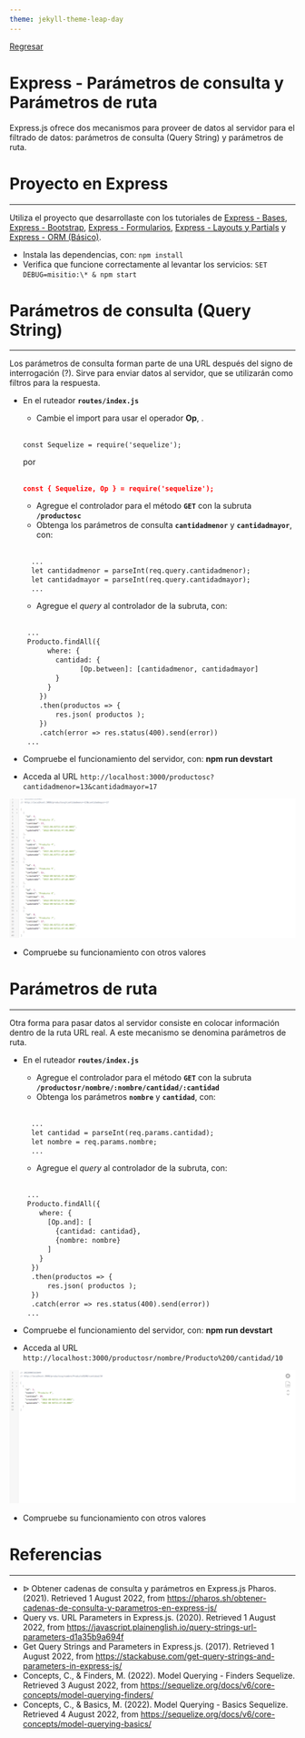 ```yaml
---
theme: jekyll-theme-leap-day
---
```


[Regresar](/DAWM-2022/)

Express - Parámetros de consulta y Parámetros de ruta
=====================================================

Express.js ofrece dos mecanismos para proveer de datos al servidor para el filtrado de datos: parámetros de consulta (Query String) y parámetros de ruta.


Proyecto en Express
===================

* * *

Utiliza el proyecto que desarrollaste con los tutoriales de [Express - Bases](https://dawfiec.github.io/DAWM-2022/tutoriales/express_bases.html), [Express - Bootstrap](https://dawfiec.github.io/DAWM-2022/tutoriales/express_bootstrap.html), [Express - Formularios](https://dawfiec.github.io/DAWM-2022/tutoriales/express_forms.html), [Express - Layouts y Partials](https://dawfiec.github.io/DAWM-2022/tutoriales/express_partials.html) y [Express - ORM (Básico)](https://dawfiec.github.io/DAWM-2022/tutoriales/express_ormbasico.html).

* Instala las dependencias, con: `npm install`
* Verifica que funcione correctamente al levantar los servicios: `SET DEBUG=misitio:\* & npm start`

Parámetros de consulta (Query String)
=====================================
* * *

Los parámetros de consulta forman parte de una URL después del signo de interrogación (?). Sirve para enviar datos al servidor, que se utilizarán como filtros para la respuesta.

* En el ruteador **`routes/index.js`**
  + Cambie el import para usar el operador **Op**, .

  <pre><code>
  const Sequelize = require('sequelize');
  </code></pre>

  por

  <pre><code>
  <b style="color:red">const { Sequelize, Op } = require('sequelize');</b>
  </code></pre>

  + Agregue el controlador para el método **`GET`** con la subruta **`/productosc`**
  + Obtenga los parámetros de consulta **`cantidadmenor`** y **`cantidadmayor`**, con:

  <pre><code>
  	...
  	let cantidadmenor = parseInt(req.query.cantidadmenor);
  	let cantidadmayor = parseInt(req.query.cantidadmayor);
  	...
  </code></pre>

  + Agregue el _query_ al controlador de la subruta, con:

  <pre><code>
   ...
   Producto.findAll({
	    where: { 
	      cantidad: { 
	    	    [Op.between]: [cantidadmenor, cantidadmayor]
	      }
	    }
	  })
	  .then(productos => {  
	      res.json( productos );  
	  })  
	  .catch(error => res.status(400).send(error))
   ...
  </code></pre>

* Compruebe el funcionamiento del servidor, con: **npm run devstart**
* Acceda al URL `http://localhost:3000/productosc?cantidadmenor=13&cantidadmayor=17` 

<p align="center">
  <img src="imagenes/productosc.png">
</p>

* Compruebe su funcionamiento con otros valores


Parámetros de ruta
==================
* * *

Otra forma para pasar datos al servidor consiste en colocar información dentro de la ruta URL real. A este mecanismo se denomina parámetros de ruta. 

* En el ruteador **`routes/index.js`**
  + Agregue el controlador para el método **`GET`** con la subruta **`/productosr/nombre/:nombre/cantidad/:cantidad`**
  + Obtenga los parámetros **`nombre`** y **`cantidad`**, con:

  <pre><code>
  	...
    let cantidad = parseInt(req.params.cantidad);
    let nombre = req.params.nombre;
  	...
  </code></pre>

  + Agregue el _query_ al controlador de la subruta, con:

  <pre><code>
   ...
   Producto.findAll({
      where: { 
        [Op.and]: [
          {cantidad: cantidad},
          {nombre: nombre}
        ]
      }
    })
    .then(productos => {  
        res.json( productos );  
    })  
    .catch(error => res.status(400).send(error))
   ...
  </code></pre>

* Compruebe el funcionamiento del servidor, con: **npm run devstart**
* Acceda al URL `http://localhost:3000/productosr/nombre/Producto%200/cantidad/10` 

<p align="center">
  <img src="imagenes/productosr.png">
</p>

* Compruebe su funcionamiento con otros valores

Referencias 
===========

* * *

* ᐉ Obtener cadenas de consulta y parámetros en Express.js Pharos. (2021). Retrieved 1 August 2022, from https://pharos.sh/obtener-cadenas-de-consulta-y-parametros-en-express-js/
* Query vs. URL Parameters in Express.js. (2020). Retrieved 1 August 2022, from https://javascript.plainenglish.io/query-strings-url-parameters-d1a35b9a694f
* Get Query Strings and Parameters in Express.js. (2017). Retrieved 1 August 2022, from https://stackabuse.com/get-query-strings-and-parameters-in-express-js/
* Concepts, C., & Finders, M. (2022). Model Querying - Finders Sequelize. Retrieved 3 August 2022, from https://sequelize.org/docs/v6/core-concepts/model-querying-finders/
* Concepts, C., & Basics, M. (2022). Model Querying - Basics Sequelize. Retrieved 4 August 2022, from https://sequelize.org/docs/v6/core-concepts/model-querying-basics/